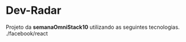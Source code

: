   # Dev-Radar
   Projeto da **semanaOmniStack10** utilizando as seguintes tecnologias.
    ./facebook/react
